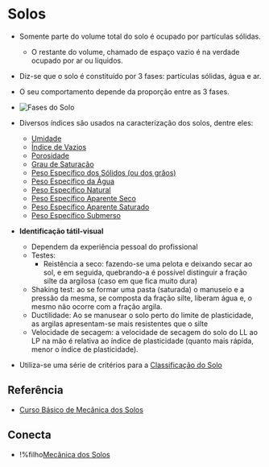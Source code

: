 # Solos

 - Somente parte do volume total do solo é ocupado por partículas sólidas.
     - O restante do volume, chamado de espaço vazio é na verdade ocupado por ar ou líquidos.
 - Diz-se que o solo é constituído por 3 fases: partículas sólidas, água e ar.
 - O seu comportamento depende da proporção entre as 3 fases.

 - ![Fases do Solo](img/fases_do_solo.png)

 - Diversos índices são usados na caracterização dos solos, dentre eles:
     - [Umidade](umidade.md)
     - [Índice de Vazios](indice_de_vazios.md)
     - [Porosidade](porosidade.md)
     - [Grau de Saturação](grau_de_saturacao.md)
     - [Peso Específico dos Sólidos (ou dos grãos)](peso_especifico_dos_solidos.md)
     - [Peso Específico da Água](peso_especifico_da_agua.md)
     - [Peso Especifico Natural](peso_especifico_natural.md)
     - [Peso Específico Aparente Seco](peso_especifico_aparente_seco.md)
     - [Peso Específico Aparente Saturado](peso_especifico_aparente_saturado.md)
     - [Peso Específico Submerso](peso_especifico_submerso.md)

 - **Identificação tátil-visual**
     - Dependem da experiência pessoal do profissional
     - Testes:
         - Reistência a seco: fazendo-se uma pelota e deixando secar ao sol, e em seguida, quebrando-a é possível distinguir a fração silte da argilosa (caso em que fica muito dura)
	 - Shaking test: ao se formar uma pasta (saturada) o manuseio e a pressão da mesma, se composta da fração silte, liberam água e, o mesmo não ocorre com a fração argila.
	 - Ductilidade: Ao se manusear o solo perto do limite de plasticidade, as argilas apresentam-se mais resistentes que o silte
	 - Velocidade de secagem: a velocidade de secagem do solo do LL ao LP na mão é relativa ao índice de plasticidade (quanto mais rápida, menor o índice de plasticidade).
 - Utiliza-se uma série de critérios para a [Classificação do Solo](classificacao_do_solo.md)
 
## Referência

 - [Curso Básico de Mecânica dos Solos](old/curso_basico_de_mecanica_dos_solos.md)

## Conecta

 - !%filho[Mecânica dos Solos](mecanica_dos_solos.md)


